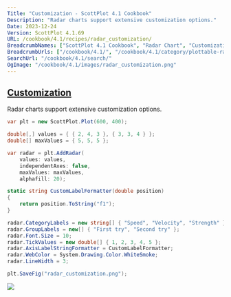 ```yaml
---
Title: "Customization - ScottPlot 4.1 Cookbook"
Description: "Radar charts support extensive customization options."
Date: 2023-12-24
Version: ScottPlot 4.1.69
URL: /cookbook/4.1/recipes/radar_customization/
BreadcrumbNames: ["ScottPlot 4.1 Cookbook", "Radar Chart", "Customization"]
BreadcrumbUrls: ["/cookbook/4.1/", "/cookbook/4.1/category/plottable-radar", "/cookbook/4.1/recipes/radar_customization/"]
SearchUrl: "/cookbook/4.1/search/"
OgImage: "/cookbook/4.1/images/radar_customization.png"
---
```


<h2><a id='customization' href='/cookbook/4.1/recipes/radar_customization/'>Customization</a></h2>

Radar charts support extensive customization options.

```cs
var plt = new ScottPlot.Plot(600, 400);

double[,] values = { { 2, 4, 3 }, { 3, 3, 4 } };
double[] maxValues = { 5, 5, 5 };

var radar = plt.AddRadar(
    values: values,
    independentAxes: false,
    maxValues: maxValues,
    alphafill: 20);

static string CustomLabelFormatter(double position)
{
    return position.ToString("f1");
}

radar.CategoryLabels = new string[] { "Speed", "Velocity", "Strength" };
radar.GroupLabels = new[] { "First try", "Second try" };
radar.Font.Size = 10;
radar.TickValues = new double[] { 1, 2, 3, 4, 5 };
radar.AxisLabelStringFormatter = CustomLabelFormatter;
radar.WebColor = System.Drawing.Color.WhiteSmoke;
radar.LineWidth = 3;

plt.SaveFig("radar_customization.png");
```

<img src='../../images/radar_customization.png' class='d-block mx-auto my-5' />



